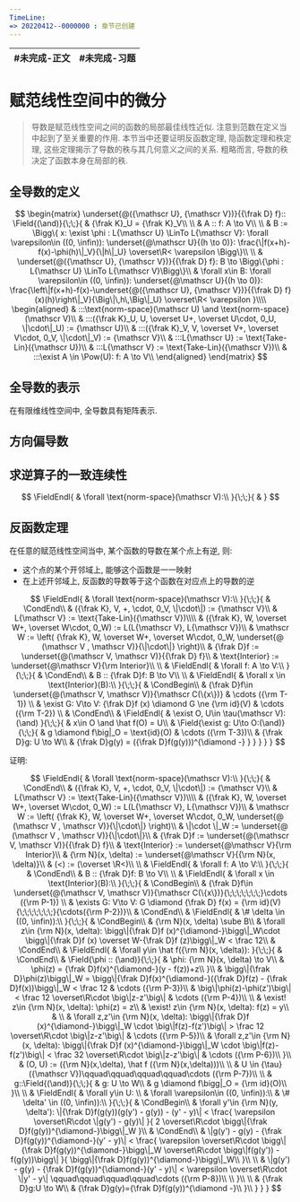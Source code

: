 ```yaml
---
TimeLine: 
=> 20220412--0000000 : 章节已创建
---
```

| #未完成-正文 | #未完成-习题 |
| ------------ | ------------ |

# 赋范线性空间中的微分

> 导数是赋范线性空间之间的函数的局部最佳线性近似. 注意到范数在定义当中起到了至关重要的作用. 
> 本节当中还要证明反函数定理, 隐函数定理和秩定理, 这些定理揭示了导数的秩与其几何意义之间的关系. 
> 粗略而言, 导数的秩决定了函数本身在局部的秩. 

## 全导数的定义

$$
\begin{matrix}
\underset{@({\mathscr U}, {\mathscr V})}{{\frak D} f}::
\Field{(\and)}{\;\;}{
    & {\frak K}_U = {\frak K}_V\\
    \\
    & A :: f: A \to V\\
    \\
    & B := \Bigg\{
        x: \exist \phi : L{\mathscr U} \LinTo L{\mathscr V}:
        \forall \varepsilon\in ((0, \infin)):
        \underset{@\mathscr U}{(h \to 0)}:
        \frac{\|f(x+h)-f(x)-\phi(h)\|_V}{\|h\|_U} \overset\R< \varepsilon
    \Bigg\}\\
    \\
    & \underset{@({\mathscr U}, {\mathscr V})}{{\frak D} f}: 
        B \to \Bigg\{\phi : L{\mathscr U} \LinTo L{\mathscr V}\Bigg\}\\
    & \forall x\in B: 
        \forall \varepsilon\in ((0, \infin)):
        \underset{@\mathscr U}{(h \to 0)}:
        \frac{\left\|f(x+h)-f(x)-\underset{@({\mathscr U}, {\mathscr V})}{{\frak D} f}(x)(h)\right\|_V}{\Big\|\,h\,\Big\|_U} \overset\R< \varepsilon
}\\\\
\begin{aligned}
    & :::\text{norm-space}(\mathscr U) \and \text{norm-space}(\mathscr V)\\
    & :::({\frak K}_U, U, \overset U+, \overset U\cdot, 0_U, \|\cdot\|_U) := {\mathscr U}\\
    & :::({\frak K}_V, V, \overset V+, \overset V\cdot, 0_V, \|\cdot\|_V) := {\mathscr V}\\
    & :::L{\mathscr U} := \text{Take-Lin}({\mathscr U})\\
    & :::L{\mathscr V} := \text{Take-Lin}({\mathscr V})\\
    & :::\exist A \in \Pow(U): f: A \to V\\ 
\end{aligned}
\end{matrix}
$$

## 全导数的表示

在有限维线性空间中, 全导数具有矩阵表示. 
$$
$$

## 方向偏导数

$$
$$

## 求逆算子的一致连续性

$$
\FieldEndl{
    & \forall \text{norm-space}(\mathscr V):\\
}{\;\;}{
    & 
}
$$

## 反函数定理

在任意的赋范线性空间当中, 某个函数的导数在某个点上有逆, 则: 
- 这个点的某个开邻域上, 能够这个函数是一一映射
- 在上述开邻域上, 反函数的导数等于这个函数在对应点上的导数的逆

$$
\FieldEndl{
    & \forall \text{norm-space}(\mathscr V):\\
}{\;\;}{
    & \CondEnd\\
    & ({\frak K}, V, +, \cdot, 0_V, \|\cdot\|) := {\mathscr V}\\
    & L{\mathscr V} := \text{Take-Lin}({\mathscr V})\\\\
    & ({\frak K}, W, \overset W+, \overset W\cdot, 0_W) := L(L{\mathscr V}, L{\mathscr V})\\
    & \mathscr W := \left(
        {\frak K}, W, \overset W+, \overset W\cdot, 0_W, 
        \underset{@ (\mathscr V , \mathscr V)}{\|\cdot\|}
    \right)\\
    & {\frak D}f := \underset{@(\mathscr V, \mathscr V)}{{\frak D} f}\\
    & \text{Interior} := \underset{@\mathscr V}{\rm Interior}\\
    \\
    & \FieldEndl{
        & \forall f: A \to V:\\
    }{\;\;}{
        & \CondEnd\\ 
        & B :: {\frak D}f: B \to V\\
        \\
        & \FieldEndl{
            & \forall x \in \text{Interior}(B):\\
        }{\;\;}{
            & \CondBegin\\
            & {\frak D}f\in \underset{@(\mathscr V, \mathscr V)}{\mathscr C(\{x\})}
                & \cdots ({\rm T-1}) \\
            & \exist G: V\to V: {\frak D}f (x) \diamond G \ne {\rm id}(V)
                & \cdots ({\rm T-2}) \\ 
            & \CondEnd\\
            & \FieldEndl{
                & \exist O, U\in \tau(\mathscr V):(\and) 
            }{\;\;}{
                & x\in O \and \hat f(O) = U\\
                & \Field{\exist g: U\to O:(\and)}{\;\;}{
                    & g \diamond f\big|_O = \text{id}(O) & \cdots ({\rm T-3})\\
                    & {\frak D}g: U \to W\\
                    & {\frak D}g(y) = ({\frak D}f(g(y)))^{\diamond -}
                }
            }
        }
    }
}
$$

证明: 

$$
\FieldEndl{
    & \forall \text{norm-space}(\mathscr V):\\
}{\;\;}{
    & \CondEnd\\
    & ({\frak K}, V, +, \cdot, 0_V, \|\cdot\|) := {\mathscr V}\\
    & L{\mathscr V} := \text{Take-Lin}({\mathscr V})\\\\
    & ({\frak K}, W, \overset W+, \overset W\cdot, 0_W) := L(L{\mathscr V}, L{\mathscr V})\\
    & \mathscr W := \left(
        {\frak K}, W, \overset W+, \overset W\cdot, 0_W, 
        \underset{@ (\mathscr V , \mathscr V)}{\|\cdot\|}
    \right)\\
    & \|\cdot \|_W := \underset{@ (\mathscr V , \mathscr V)}{\|\cdot\|}\\
    & {\frak D}f := \underset{@(\mathscr V, \mathscr V)}{{\frak D} f}\\
    & \text{Interior} := \underset{@\mathscr V}{\rm Interior}\\
    & {\rm N}(x, \delta) := \underset{@\mathscr V}{{\rm N}(x, \delta)}\\
    & (<) := (\overset \R<)\\
    \\
    & \FieldEndl{
        & \forall f: A \to V:\\
    }{\;\;}{
        & \CondEnd\\ 
        & B :: {\frak D}f: B \to V\\
        \\
        & \FieldEndl{
            & \forall x \in \text{Interior}(B):\\
        }{\;\;}{
            & \CondBegin\\
            & {\frak D}f\in \underset{@(\mathscr V, \mathscr V)}{\mathscr C(\{x\})}{\;\;\;\;\;\;\;}\cdots ({\rm P-1}) \\
            & \exists G: V\to V: G \diamond {\frak D} f(x) = {\rm id}(V){\;\;\;\;\;\;\;}{\cdots({\rm P-2})}\\
            & \CondEnd\\
            & \FieldEndl{
                & \# \delta \in ((0, \infin)):\\
            }{\;\;}{
                & \CondBegin\\
                & {\rm N}(x, \delta) \sube B\\
                & \forall z\in {\rm N}(x, \delta):
                    \bigg\|{\frak D}f (x)^{\diamond-}\bigg\|_W\cdot 
                    \bigg\|{\frak D}f (x) \overset W-{\frak D}f (z)\bigg\|_W < \frac 12\\
                & \CondEnd\\
                & \FieldEndl{
                    & \forall y\in \hat f({\rm N}(x, \delta)):
                }{\;\;}{
                    & \CondEnd\\
                    & \Field{\phi :: (\and)}{\;\;}{
                        & \phi: {\rm N}(x, \delta) \to V\\
                        & \phi(z) = {\frak D}f(x)^{\diamond-}(y - f(z))+z\\
                    }\\
                    & \bigg\|{\frak D}\phi(z)\bigg\|_W
                    = \bigg\|{\frak D}f(x)^{\diamond-}({\frak D}f(z) - {\frak D}f(x))\bigg\|_W < \frac 12
                        & \cdots ({\rm P-3})\\
                    & \big\|\phi(z)-\phi(z')\big\| < \frac 12 \overset\R\cdot \big\|z-z'\big\| & \cdots ({\rm P-4})\\
                    \\
                    & \exist! z\in {\rm N}(x, \delta): \phi(z) = z\\
                    & \exist! z\in {\rm N}(x, \delta): f(z) = y\\
                    & \\
                    & \forall z,z'\in {\rm N}(x, \delta):
                        \bigg\|{\frak D}f (x)^{\diamond-}\bigg\|_W
                          \cdot \big\|f(z)-f(z')\big\| > \frac 12 \overset\R\cdot \big\|z-z'\big\|
                        & \cdots ({\rm P-5})\\
                    & \forall z,z'\in {\rm N}(x, \delta):
                        \bigg\|{\frak D}f (x)^{\diamond-}\bigg\|_W
                          \cdot \big\|f(z)-f(z')\big\| < \frac 32 \overset\R\cdot \big\|z-z'\big\|
                        & \cdots ({\rm P-6})\\
                }\\
                & (O, U) := ({\rm N}(x,\delta), \hat f ({\rm N}(x,\delta)))\\
                \\
                & U \in {\tau}({\mathscr V})\qquad\qquad\qquad\qquad\cdots ({\rm P-7})\\
                \\
                & g::\Field{(\and)}{\;\;}{
                    & g: U \to W\\
                    & g \diamond f\bigg|_O = {\rm id}(O)\\
                }\\
                \\
                & \FieldEndl{
                    & \forall y\in U: \\
                    & \forall \varepsilon\in ((0, \infin)):\\
                    & \# \delta' \in ((0, \infin)):\\
                }{\;\;}{
                    & \CondBegin\\
                    & \forall y'\in {\rm N}(y, \delta'): 
                        \|{\frak D}f(g(y))(g(y') - g(y)) - (y' - y)\|
                        < \frac{
                            \varepsilon \overset\R\cdot \|g(y') - g(y)\|
                        }{
                            2 \overset\R\cdot \bigg\|{\frak D}f(g(y))^{\diamond-}\bigg\|_W
                        }\\
                    & \CondEnd\\
                    & \|g(y') - g(y) - {\frak D}f(g(y))^{\diamond-}(y' - y)\| 
                        < \frac{
                            \varepsilon \overset\R\cdot \bigg\|{\frak D}f(g(y))^{\diamond-}\bigg\|_W
                            \overset\R\cdot \bigg\|f(g(y')) - f(g(y))\bigg\|
                        }{
                            \bigg\|{\frak D}f(g(y))^{\diamond-}\bigg\|_W\\
                        }\\
                    \\
                    & \|g(y') - g(y) - {\frak D}f(g(y))^{\diamond-}(y' - y)\| < \varepsilon \overset\R\cdot \|y' - y\| \qquad\qquad\qquad\qquad\cdots ({\rm P-8})\\
                    \\
                }\\
                \\
                & {\frak D}g:U \to W\\
                & {\frak D}g(y)={\frak D}f(g(y))^{\diamond -}\\
            }\\
        }
    }
}
$$